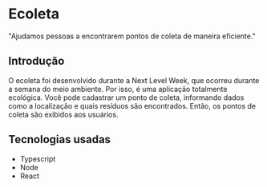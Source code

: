 # Ecoleta
"Ajudamos pessoas a encontrarem pontos de coleta de maneira eficiente."

## Introdução 

O ecoleta foi desenvolvido durante a Next Level Week, que ocorreu durante a semana do meio ambiente.
Por isso, é uma aplicação totalmente ecológica. Você pode cadastrar um ponto de coleta, informando dados como a localização e quais resíduos são encontrados. 
Então, os pontos de coleta são exibidos aos usuários. 

## Tecnologias usadas

* Typescript
* Node
* React
